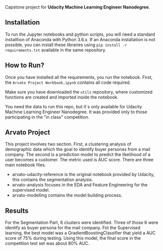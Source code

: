 

Capstone project for **Udacity Machine Learning Engineer Nanodegree**.

## Installation
To run the Jupyter notebooks and python scripts, you will need a standard installtion of Anaconda with Python 3.6.x. If an Anaconda installation is not possible, you can install these libraries using `pip install -r requirements.txt` available in the same repository.

## How to Run?
Once you have installed all the requirements, you run the notebook. First, the `Arvato Project Workbook.ipynb` contains all code required.

Make sure you have downloaded the `utils` repository, where customized functions are created and imported inside the notebook.

You need the data to run this repo, but it´s only available for Udacity Machine Learning Engineer Nanodegree. It was provided only to those participating in the "in class" competition.

## Arvato Project 
This project involves two section. First, a clustering analysis of demographic data which the goal to identify buyer personas from a mail company. The second is a prediction model to predict the likelihood of a user becomes a customer. The metric used is AUC score. 
There are three main notebook files.
- arvato-udacity-reference is the original notebook provided by Udacity, this contains the segmentation analysis. 
- arvato-analysis focuses in the EDA and Feature Engineering for the supervised model.
- arvato-modelling contains the model building process. 

## Results
For the Segmentation Part, 6 clusters were identified. Three of those 6 were identify as buyer persona for the mail company. 
Fot the Supervised learning, the best model was a GradientBoostingClassifier that yield a AUC score of 75% during testing. Using this model, the final score in the competition test set was about 80% AUC. 